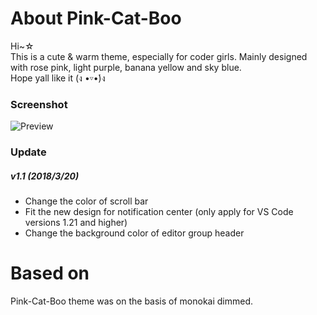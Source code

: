 # About Pink-Cat-Boo

Hi~☆  
This is a cute & warm theme, especially for coder girls. Mainly designed with rose pink, light purple, banana yellow and sky blue.  
Hope yall like it (ง •▿•́)ง 

### Screenshot
![Preview](https://raw.githubusercontent.com/ftsamoyed/PinkCatBoo/master/preview.png)

### Update
##### v1.1 (2018/3/20)
 - Change the color of scroll bar
 - Fit the new design for notification center (only apply for VS Code versions 1.21 and higher)
 - Change the background color of editor group header

# Based on
Pink-Cat-Boo theme was on the basis of monokai dimmed.
